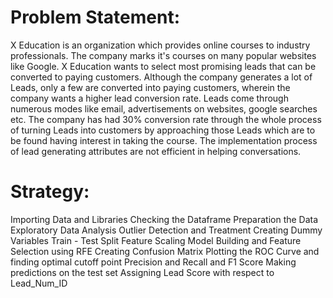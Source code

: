 # Problem Statement:

X Education is an organization which provides online courses to industry professionals. The company marks it's courses on many popular websites like Google. X Education wants to select most promising leads that can be converted to paying customers. Although the company generates a lot of Leads, only a few are converted into paying customers, wherein the company wants a higher lead conversion rate. Leads come through numerous modes like email, advertisements on websites, google searches etc. The company has had 30% conversion rate through the whole process of turning Leads into customers by approaching those Leads which are to be found having interest in taking the course. The implementation process of lead generating attributes are not efficient in helping conversations.

# Strategy:

Importing Data and Libraries Checking the Dataframe Preparation the Data Exploratory Data Analysis Outlier Detection and Treatment Creating Dummy Variables Train - Test Split Feature Scaling Model Building and Feature Selection using RFE Creating Confusion Matrix Plotting the ROC Curve and finding optimal cutoff point Precision and Recall and F1 Score Making predictions on the test set Assigning Lead Score with respect to Lead_Num_ID
